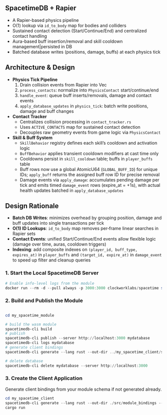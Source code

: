 ## SpacetimeDB + Rapier
- A Rapier-based physics pipeline
- O(1) lookup via `id_to_body` map for bodies and colliders
- Sustained contact detection (Start/Continue/End) and centralized contact handling
- Aura-based buff insertion/removal and skill cooldown management|persisted in DB
- Batched database writes (positions, damage, buffs) at each physics tick

## Architecture & Design
- **Physics Tick Pipeline**
  1. Drain collision events from Rapier into Vec<CollisionEvent>  
  2. `process_contacts`: normalize into `PhysicsContact` start/continue/end  
  3. `handle_event`: queue buff inserts/removals, damage and contact events  
  4. `apply_database_updates` in `physics_tick`: batch write positions, damage and buff changes
- **Contact Tracker**  
  - Centralizes collision processing in `contact_tracker.rs`   
  - Uses `ACTIVE_CONTACTS` map for sustained contact detection  
  - Decouples raw geometry events from game logic via `PhysicsContact`
- **Skill & Buff System**  
  - `SkillBehavior` registry defines each skill’s cooldown and activation logic  
  - `BuffBehavior` applies transient cooldown modifiers at cast time only  
  - Cooldowns persist in `skill_cooldown` table; buffs in `player_buffs` table  
  - Buff rows now use a global AtomicU64 (`GLOBAL_BUFF_ID`) for unique IDs; `apply_buff` returns the assigned buff row ID for precise removal
  - Damage events via `apply_damage`: accumulates pending damage per tick and emits timed `damage_event` rows (expire_at = +1s), with actual health updates batched in `apply_database_updates`

## Design Rationale
- **Batch DB Writes**: minimizes overhead by grouping position, damage and buff updates into single transactions per tick
- **O(1) ID Lookups**: `id_to_body` map removes per‐frame linear searches in Rapier sets
- **Contact Events**: unified Start/Continue/End events allow flexible logic (damage over time, auras, cooldown triggers)
- **Indexing**: add composite indexes on `(player_id, buff_type, expires_at)` in `player_buffs` and `(target_id, expire_at)` in `damage_event` to speed up filter and cleanup queries

### 1. Start the Local SpacetimeDB Server

```powershell
# Enable info-level logs from the module
docker run --rm -d --pull always -p 3000:3000 clockworklabs/spacetime start

```

### 2. Build and Publish the Module

```powershell

cd my_spacetime_module

# build the wasm module
spacetimedb-cli build
# publish
spacetimedb-cli publish --server http://localhost:3000 mydatabase
spacetimedb-cli logs mydatabase
# generate client bindings
spacetimedb-cli generate --lang rust --out-dir ../my_spacetime_client/src/module_bindings --project-path .

# delete database
spacetimedb-cli delete mydatabase --server http://localhost:3000
```

### 3. Create the Client Application

Generate client bindings from your module schema if not generated already.
   ```powershell
   cd my_spacetime_client
   spacetimedb-cli generate --lang rust --out-dir ./src/module_bindings --project-path ../my_spacetime_module
   cargo run
   ```
